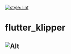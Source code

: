 [![style: lint](https://img.shields.io/badge/style-lint-4BC0F5.svg)](https://pub.dev/packages/lint)
# flutter_klipper
![Alt](https://repobeats.axiom.co/api/embed/1202caaa839ebbdd11e24676808b2e589cb1b091.svg "Repobeats analytics image")
---